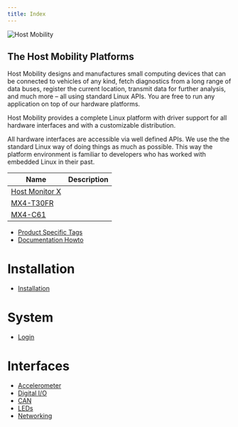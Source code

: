 ```yaml
---
title: Index
---
```


![Host Mobility](https://hostmobility-eng.setek.se/wp-content/uploads/2021/06/logo-host-mobility200.png)

## The Host Mobility Platforms

Host Mobility designs and manufactures small computing devices that can be connected to vehicles of any kind, fetch diagnostics from a long range of data buses, register the current location, transmit data for further analysis, and much more – all using standard Linux APIs. You are free to run any application on top of our hardware platforms.

Host Mobility provides a complete Linux platform with driver support for all hardware interfaces and with a customizable distribution.

All hardware interfaces are accessible via well defined APIs. We use the the standard Linux way of doing things as much as possible. This way the platform environment is familiar to developers who has worked with embedded Linux in their past.

| Name                                      | Description  |
| -----                                     | ------------ |
| [Host Monitor X](hardware/host-monitor-x) |              |
| [MX4-T30FR](hardware/mx-4-t30fr)           |              |
| [MX4-C61](hardware/mx-4-c61)               |              |

* [Product Specific Tags](tags)
* [Documentation Howto](documentation-howto)


# Installation

* [Installation](installation)


# System

* [Login](login.md)

# Interfaces

* [Accelerometer](interfaces/accelerometer)
* [Digital I/O](interfaces/digital_io)
* [CAN](interfaces/can)
* [LEDs](interfaces/leds.md)
* [Networking](interfaces/networking.md)
